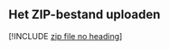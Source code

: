 ## <a name="upload-the-zip-file"></a>Het ZIP-bestand uploaden

[!INCLUDE [zip file no heading](app-service-web-upload-zip-no-h.md)]